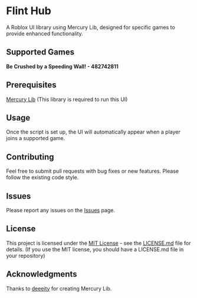 # Flint Hub
A Roblox UI library using Mercury Lib, designed for specific games to provide enhanced functionality.

## Supported Games
**Be Crushed by a Speeding Wall! - 482742811**

## Prerequisites
[Mercury Lib](https://github.com/deeeity/mercury-lib) (This library is required to run this UI)

## Usage
Once the script is set up, the UI will automatically appear when a player joins a supported game.

## Contributing
Feel free to submit pull requests with bug fixes or new features.
Please follow the existing code style.

## Issues
Please report any issues on the [Issues](https://github.com/OBLIV1ON/FlintHub/issues) page.

## License
This project is licensed under the [MIT License](LICENSE) - see the [LICENSE.md](LICENSE) file for details.  (If you use the MIT license, you should have a LICENSE.md file in your repository)

## Acknowledgments
Thanks to [deeeity](https://github.com/deeeity) for creating Mercury Lib.
